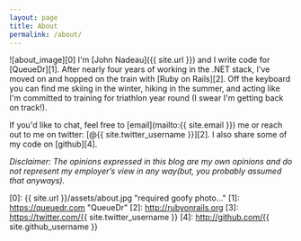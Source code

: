 ```yaml
---
layout: page
title: About
permalink: /about/
---
```

![about_image][0]
I'm [John Nadeau]({{ site.url }}) and I write code for [QueueDr][1]. After
nearly four years of working in the .NET stack, I've moved on and hopped on the
train with [Ruby on Rails][2]. Off the keyboard you can find me skiing in the
winter, hiking in the summer, and acting like I'm committed to training for
triathlon year round (I swear I'm getting back on track!). 

If you'd like to chat, feel free to [email](mailto:{{ site.email }}) me or
reach out to me on twitter: [@{{ site.twitter_username }}][2]. I also share
some of my code on [github][4].

*Disclaimer: The opinions expressed in this blog are my own opinions and do not 
represent my employer’s view in any way(but, you probably assumed that
anyways).*

[0]: {{ site.url }}/assets/about.jpg "required goofy photo..."
[1]: https://queuedr.com "QueueDr"
[2]: http://rubyonrails.org
[3]: https://twitter.com/{{ site.twitter_username }}
[4]: http://github.com/{{ site.github_username }}
